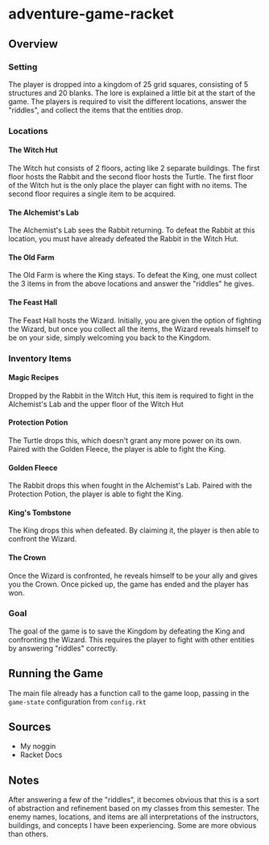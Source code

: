 # adventure-game-racket
## Overview
### Setting
The player is dropped into a kingdom of 25 grid squares, consisting of 5 structures and 20 blanks. The lore is explained a little bit at the start of the game. The players is required to visit the different locations, answer the "riddles", and collect the items that the entities drop.
### Locations
#### The Witch Hut
The Witch hut consists of 2 floors, acting like 2 separate buildings. The first floor hosts the Rabbit and the second floor hosts the Turtle. The first floor of the Witch hut is the only place the player can fight with no items. The second floor requires a single item to be acquired.
#### The Alchemist's Lab
The Alchemist's Lab sees the Rabbit returning. To defeat the Rabbit at this location, you must have already defeated the Rabbit in the Witch Hut.
#### The Old Farm
The Old Farm is where the King stays. To defeat the King, one must collect the 3 items in from the above locations and answer the "riddles" he gives.
#### The Feast Hall
The Feast Hall hosts the Wizard. Initially, you are given the option of fighting the Wizard, but once you collect all the items, the Wizard reveals himself to be on your side, simply welcoming you back to the Kingdom.
### Inventory Items
#### Magic Recipes
Dropped by the Rabbit in the Witch Hut, this item is required to fight in the Alchemist's Lab and the upper floor of the Witch Hut
#### Protection Potion
The Turtle drops this, which doesn't grant any more power on its own. Paired with the Golden Fleece, the player is able to fight the King.
#### Golden Fleece
The Rabbit drops this when fought in the Alchemist's Lab. Paired with the Protection Potion, the player is able to fight the King.
#### King's Tombstone
The King drops this when defeated. By claiming it, the player is then able to confront the Wizard.
#### The Crown
Once the Wizard is confronted, he reveals himself to be your ally and gives you the Crown. Once picked up, the game has ended and the player has won.
### Goal
The goal of the game is to save the Kingdom by defeating the King and confronting the Wizard. This requires the player to fight with other entities by answering "riddles" correctly.
## Running the Game
The main file already has a function call to the game loop, passing in the `game-state` configuration from `config.rkt`
## Sources
* My noggin
* Racket Docs
## Notes
After answering a few of the "riddles", it becomes obvious that this is a sort of abstraction and refinement based on my classes from this semester. The enemy names, locations, and items are all interpretations of the instructors, buildings, and concepts I have been experiencing. Some are more obvious than others.

